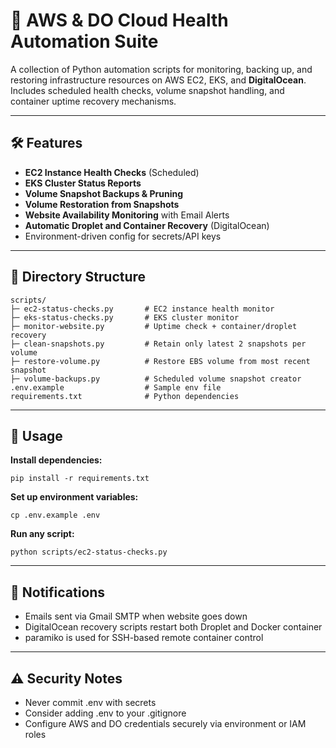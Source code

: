 # 🧬 AWS & DO Cloud Health Automation Suite

A collection of Python automation scripts for monitoring, backing up, and restoring infrastructure resources on AWS EC2, EKS, and **DigitalOcean**. Includes scheduled health checks, volume snapshot handling, and container uptime recovery mechanisms.

---

## 🛠️ Features

-  **EC2 Instance Health Checks** (Scheduled)
-  **EKS Cluster Status Reports**
-  **Volume Snapshot Backups & Pruning**
-  **Volume Restoration from Snapshots**
-  **Website Availability Monitoring** with Email Alerts
-  **Automatic Droplet and Container Recovery** (DigitalOcean)
-  Environment-driven config for secrets/API keys

---

## 📁 Directory Structure

```text
scripts/
├─ ec2-status-checks.py       # EC2 instance health monitor
├─ eks-status-checks.py       # EKS cluster monitor
├─ monitor-website.py         # Uptime check + container/droplet recovery
├─ clean-snapshots.py         # Retain only latest 2 snapshots per volume
├─ restore-volume.py          # Restore EBS volume from most recent snapshot
├─ volume-backups.py          # Scheduled volume snapshot creator
.env.example                  # Sample env file
requirements.txt              # Python dependencies
```

---

## 🚀 Usage

**Install dependencies:**
```
pip install -r requirements.txt
```

**Set up environment variables:**
```
cp .env.example .env
```

**Run any script:**
```
python scripts/ec2-status-checks.py
```

---

## 📨 Notifications

- Emails sent via Gmail SMTP when website goes down
- DigitalOcean recovery scripts restart both Droplet and Docker container
- paramiko is used for SSH-based remote container control

---

## ⚠️ Security Notes

- Never commit .env with secrets
- Consider adding .env to your .gitignore
- Configure AWS and DO credentials securely via environment or IAM roles

